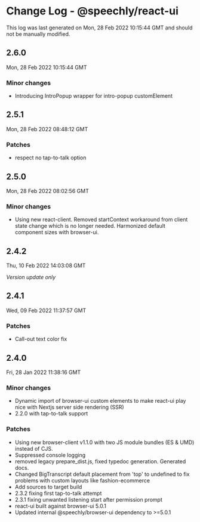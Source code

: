 # Change Log - @speechly/react-ui

This log was last generated on Mon, 28 Feb 2022 10:15:44 GMT and should not be manually modified.

## 2.6.0
Mon, 28 Feb 2022 10:15:44 GMT

### Minor changes

- Introducing IntroPopup wrapper for intro-popup customElement

## 2.5.1
Mon, 28 Feb 2022 08:48:12 GMT

### Patches

- respect no tap-to-talk option

## 2.5.0
Mon, 28 Feb 2022 08:02:56 GMT

### Minor changes

- Using new react-client. Removed startContext workaround from client state change which is no longer needed. Harmonized default component sizes with browser-ui.

## 2.4.2
Thu, 10 Feb 2022 14:03:08 GMT

_Version update only_

## 2.4.1
Wed, 09 Feb 2022 11:37:57 GMT

### Patches

- Call-out text color fix

## 2.4.0
Fri, 28 Jan 2022 11:38:16 GMT

### Minor changes

- Dynamic import of browser-ui custom elements to make react-ui play nice with Nextjs server side rendering (SSR)
- 2.2.0 with tap-to-talk support

### Patches

- Using new browser-client v1.1.0 with two JS module bundles (ES & UMD) instead of CJS.
- Suppressed console logging
- removed legacy prepare_dist.js, fixed typedoc generation. Generated docs.
- Changed BigTranscript default placement from 'top' to undefined to fix problems with custom layouts like fashion-ecommerce
- Add sources to target build
- 2.3.2 fixing first tap-to-talk attempt
- 2.3.1 fixing unwanted listening start after permission prompt
- react-ui built against browser-ui 5.0.1
- Updated internal @speechly/browser-ui dependency to >=5.0.1

